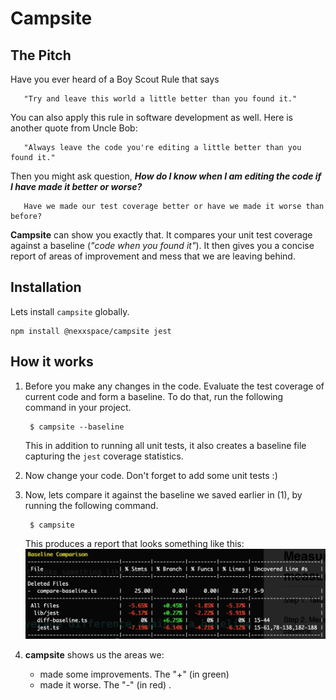 # Campsite

## The Pitch
Have you ever heard of a Boy Scout Rule that says

```
   "Try and leave this world a little better than you found it."
```

You can also apply this rule in software development as well. Here is another quote from Uncle Bob:

```
   "Always leave the code you're editing a little better than you found it."
```

Then you might ask question, *__How do I know when I am editing the code if I have made it better or worse?__*


```
   Have we made our test coverage better or have we made it worse than before?
```

__Campsite__ can show you exactly that. It compares your unit test coverage against a baseline (*"code when you found it"*). It then gives you a concise report of areas of improvement and mess that we are leaving behind.

## Installation
Lets install `campsite` globally.

```
npm install @nexxspace/campsite jest
```

## How it works

1. Before you make any changes in the code. Evaluate the test coverage of current code and form a baseline. To do that, run the following command in your project.

   ```
	$ campsite --baseline
   ```
   
   This in addition to running all unit tests, it also creates a baseline file capturing the `jest` coverage statistics.
   
1. Now change your code. Don't forget to add some unit tests :)

1. Now, lets compare it against the baseline we saved earlier in (1), by running the following command.

   ```
	$ campsite
   ```
   
   This produces a report that looks something like this:
   ![](campsite-baseline-comparison.png)
   
1. __campsite__ shows us the areas we:
   - made some improvements. The "+" (in green)
   - made it worse. The "-" (in red) .
